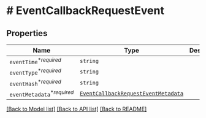 # # EventCallbackRequestEvent



## Properties

Name | Type | Description | Notes
------------ | ------------- | ------------- | -------------
| `eventTime`<sup>*_required_</sup> | ```string``` |    |  |
| `eventType`<sup>*_required_</sup> | ```string``` |    |  |
| `eventHash`<sup>*_required_</sup> | ```string``` |    |  |
| `eventMetadata`<sup>*_required_</sup> | [```EventCallbackRequestEventMetadata```](EventCallbackRequestEventMetadata.md) |    |  |

[[Back to Model list]](../../README.md#models) [[Back to API list]](../../README.md#endpoints) [[Back to README]](../../README.md)
